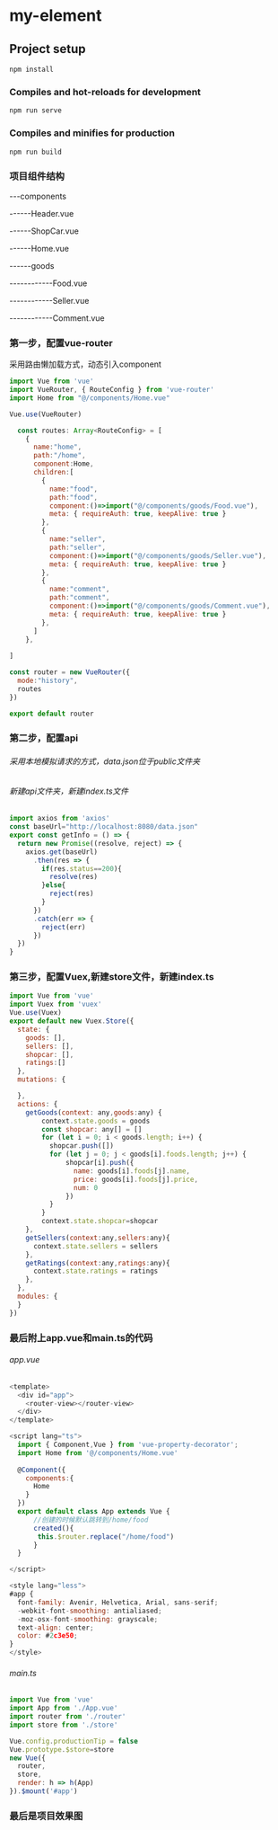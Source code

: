 # my-element

## Project setup
```
npm install
```

### Compiles and hot-reloads for development
```
npm run serve
```

### Compiles and minifies for production
```
npm run build
```


### 项目组件结构
---components  

------Header.vue  

------ShopCar.vue  

------Home.vue 

------goods 

------------Food.vue 

------------Seller.vue 

------------Comment.vue 

### 第一步，配置vue-router
采用路由懒加载方式，动态引入component
```javascript
import Vue from 'vue'
import VueRouter, { RouteConfig } from 'vue-router'
import Home from "@/components/Home.vue"

Vue.use(VueRouter)

  const routes: Array<RouteConfig> = [
    {
      name:"home",
      path:"/home",
      component:Home,
      children:[
        {
          name:"food",
          path:"food",
          component:()=>import("@/components/goods/Food.vue"),
          meta: { requireAuth: true, keepAlive: true }
        },
        {
          name:"seller",
          path:"seller",
          component:()=>import("@/components/goods/Seller.vue"),
          meta: { requireAuth: true, keepAlive: true }
        },
        {
          name:"comment",
          path:"comment",
          component:()=>import("@/components/goods/Comment.vue"),
          meta: { requireAuth: true, keepAlive: true }
        },
      ]
    },
    
]

const router = new VueRouter({
  mode:"history",
  routes
})

export default router

```

### 第二步，配置api
###### 采用本地模拟请求的方式，data.json位于public文件夹
###### 新建api文件夹，新建index.ts文件
```javascript
import axios from 'axios'
const baseUrl="http://localhost:8080/data.json"
export const getInfo = () => {
  return new Promise((resolve, reject) => {
    axios.get(baseUrl)
      .then(res => {
        if(res.status==200){
          resolve(res)
        }else{
          reject(res)
        }
      })
      .catch(err => {
        reject(err)
      })
  })
}
```
### 第三步，配置Vuex,新建store文件，新建index.ts
```javascript
import Vue from 'vue'
import Vuex from 'vuex'
Vue.use(Vuex)
export default new Vuex.Store({
  state: {
    goods: [],
    sellers: [],
    shopcar: [],
    ratings:[]
  },
  mutations: {

  },
  actions: {
    getGoods(context: any,goods:any) {
        context.state.goods = goods
        const shopcar: any[] = []
        for (let i = 0; i < goods.length; i++) {
          shopcar.push([])
          for (let j = 0; j < goods[i].foods.length; j++) {
              shopcar[i].push({
                name: goods[i].foods[j].name,
                price: goods[i].foods[j].price,
                num: 0
              })
          }
        }
        context.state.shopcar=shopcar
    },
    getSellers(context:any,sellers:any){
      context.state.sellers = sellers
    },
    getRatings(context:any,ratings:any){
      context.state.ratings = ratings
    },
  },
  modules: {
  }
})

```
### 最后附上app.vue和main.ts的代码
###### app.vue
```javascript
<template>
  <div id="app">
    <router-view></router-view>
  </div>
</template>

<script lang="ts">
  import { Component,Vue } from 'vue-property-decorator';
  import Home from '@/components/Home.vue'
  
  @Component({
    components:{
      Home
    }
  })
  export default class App extends Vue {
      //创建的时候默认跳转到/home/food
      created(){
       this.$router.replace("/home/food")
      }
  } 

</script>

<style lang="less">
#app {
  font-family: Avenir, Helvetica, Arial, sans-serif;
  -webkit-font-smoothing: antialiased;
  -moz-osx-font-smoothing: grayscale;
  text-align: center;
  color: #2c3e50;
}
</style>

```
###### main.ts
```javascript
import Vue from 'vue'
import App from './App.vue'
import router from './router'
import store from './store'

Vue.config.productionTip = false
Vue.prototype.$store=store
new Vue({
  router,
  store,
  render: h => h(App)
}).$mount('#app')

```
### 最后是项目效果图
